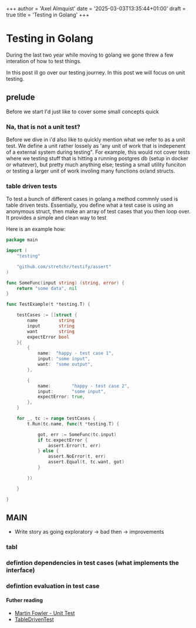 +++
author = 'Axel Almquist'
date = '2025-03-03T13:35:44+01:00'
draft = true
title = 'Testing in Golang'
+++

# Testing in Golang

During the last two year while moving to golang we gone threw a few interation of how to test things.

In this post ill go over our testing journey. In this post we will focus on unit testing.

## prelude

Before we start I'd just like to cover some small concepts quick

### Na, that is not a unit test?

Before we dive in i'd also like to quickly mention what we refer to as a unit test. We define a unit rather lossely as 'any unit of work that is indepenent of a external system
during testing". For example, this would not cover tests where we testing stuff that is hitting a running postgres db (setup in docker or whatever), but pretty much anything else;
testing a small utility funciton or testing a larger unit of work involing many functions or/and structs.

### table driven tests

To test a bunch of different cases in golang a method commnly used is table driven tests. Essentially, you define what a test case is using an anonymous struct, then make an array
of test cases that you then loop over. It provides a simple and clean way to test

Here is an example how:

```go
package main

import (
	"testing"

	"github.com/stretchr/testify/assert"
)

func SomeFunc(input string) (string, error) {
	return "some data", nil
}

func TestExample(t *testing.T) {

	testCases := []struct {
		name        string
		input       string
		want        string
		expectError bool
	}{
		{
			name:  "happy - test case 1",
			input: "some input",
			want:  "some output",
		},

		{
			name:        "happy - test case 2",
			input:       "some input",
			expectError: true,
		},
	}

	for _, tc := range testCases {
		t.Run(tc.name, func(t *testing.T) {

			got, err := SomeFunc(tc.input)
			if tc.expectError {
				assert.Error(t, err)
			} else {
				assert.NoError(t, err)
				assert.Equal(t, tc.want, got)
			}

		})

	}

}
```

## MAIN

- Write story as going exploratory -> bad then -> improvements

### tabl

###

### defintion dependencies in test cases (what implements the interface)

### defintion evaluation in test case

#### Futher reading

- [Martin Fowler - Unit Test](https://martinfowler.com/bliki/UnitTest.html)
- [TableDrivenTest](https://go.dev/wiki/TableDrivenTests)
